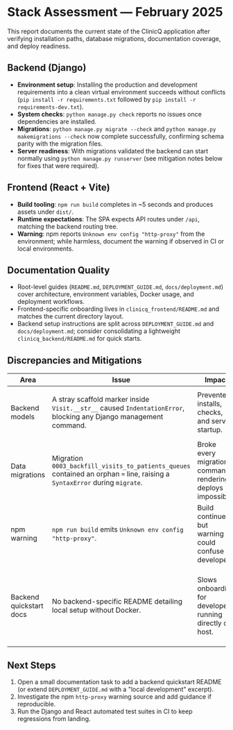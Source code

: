 # Stack Assessment — February 2025

This report documents the current state of the ClinicQ application after verifying installation paths, database migrations, documentation coverage, and deploy readiness.

## Backend (Django)

- **Environment setup**: Installing the production and development requirements into a clean virtual environment succeeds without conflicts (`pip install -r requirements.txt` followed by `pip install -r requirements-dev.txt`).
- **System checks**: `python manage.py check` reports no issues once dependencies are installed.
- **Migrations**: `python manage.py migrate --check` and `python manage.py makemigrations --check` now complete successfully, confirming schema parity with the migration files.
- **Server readiness**: With migrations validated the backend can start normally using `python manage.py runserver` (see mitigation notes below for fixes that were required).

## Frontend (React + Vite)

- **Build tooling**: `npm run build` completes in ~5 seconds and produces assets under `dist/`.
- **Runtime expectations**: The SPA expects API routes under `/api`, matching the backend routing tree.
- **Warning**: npm reports `Unknown env config "http-proxy"` from the environment; while harmless, document the warning if observed in CI or local environments.

## Documentation Quality

- Root-level guides (`README.md`, `DEPLOYMENT_GUIDE.md`, `docs/deployment.md`) cover architecture, environment variables, Docker usage, and deployment workflows.
- Frontend-specific onboarding lives in `clinicq_frontend/README.md` and matches the current directory layout.
- Backend setup instructions are split across `DEPLOYMENT_GUIDE.md` and `docs/deployment.md`; consider consolidating a lightweight `clinicq_backend/README.md` for quick starts.

## Discrepancies and Mitigations

| Area | Issue | Impact | Resolution / Plan |
| --- | --- | --- | --- |
| Backend models | A stray scaffold marker inside `Visit.__str__` caused `IndentationError`, blocking any Django management command. | Prevented installs, checks, and server startup. | Removed the marker and restored a descriptive `__str__` implementation. |
| Data migrations | Migration `0003_backfill_visits_to_patients_queues` contained an orphan `=` line, raising a `SyntaxError` during `migrate`. | Broke every migration command, rendering deploys impossible. | Deleted the rogue token; confirmed migrations now parse correctly. |
| npm warning | `npm run build` emits `Unknown env config "http-proxy"`. | Build continues but warning could confuse developers. | Trace the config source (likely a global `.npmrc`) and document in onboarding materials if it persists. |
| Backend quickstart docs | No backend-specific README detailing local setup without Docker. | Slows onboarding for developers running directly on host. | Draft a short backend README that references `requirements.txt`, environment variables, and manage.py workflows. |

## Next Steps

1. Open a small documentation task to add a backend quickstart README (or extend `DEPLOYMENT_GUIDE.md` with a "local development" excerpt).
2. Investigate the npm `http-proxy` warning source and add guidance if reproducible.
3. Run the Django and React automated test suites in CI to keep regressions from landing.

